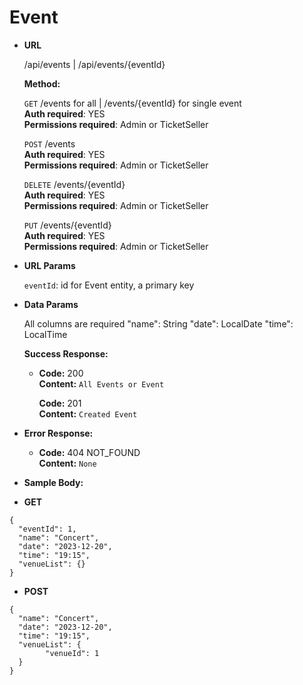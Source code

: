# **Event**

- **URL**

  /api/events | /api/events/{eventId}
  
  **Method:**

  `GET` /events for all | /events/{eventId} for single event<br />
  **Auth required**: YES<br />
  **Permissions required**: Admin or TicketSeller<br />

  `POST` /events<br />
  **Auth required**: YES<br />
  **Permissions required**: Admin or TicketSeller<br />

  `DELETE` /events/{eventId}<br />
  **Auth required**: YES<br />
  **Permissions required**: Admin or TicketSeller<br />

  `PUT` /events/{eventId}<br />
  **Auth required**: YES<br />
  **Permissions required**: Admin or TicketSeller<br />

- **URL Params**

  `eventId`: id for Event entity, a primary key
  
- **Data Params**

  All columns are required
  "name": String 
  "date": LocalDate
  "time": LocalTime
  
  **Success Response:**

  - **Code:** 200 <br />
    **Content:** `All Events or Event`

    **Code:** 201 <br />
    **Content:** `Created Event`

- **Error Response:**

  - **Code:** 404 NOT_FOUND <br />
    **Content:** `None`

- **Sample Body:**

- **GET**

```
{
  "eventId": 1,
  "name": "Concert",
  "date": "2023-12-20",
  "time": "19:15",
  "venueList": {}
}
```

- **POST**

```
{
  "name": "Concert",
  "date": "2023-12-20",
  "time": "19:15",
  "venueList": {
  		"venueId": 1
  }
}
```


